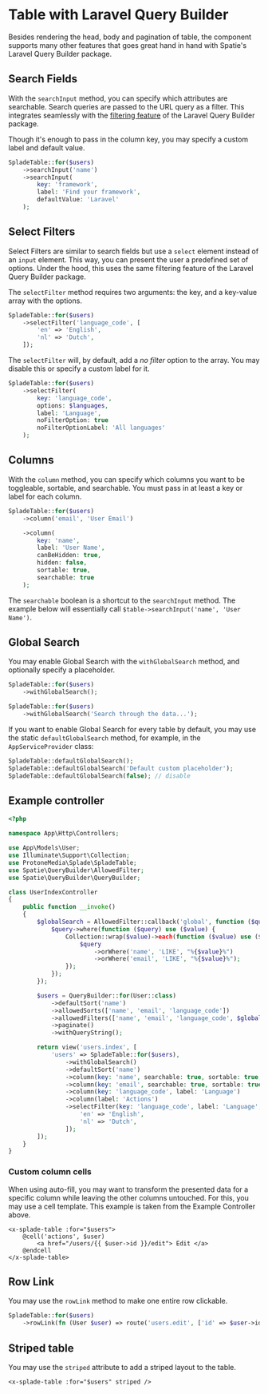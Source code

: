 # Table with Laravel Query Builder

Besides rendering the head, body and pagination of table, the component supports many other features that goes great hand in hand with Spatie's Laravel Query Builder package.

## Search Fields

With the `searchInput` method, you can specify which attributes are searchable. Search queries are passed to the URL query as a filter. This integrates seamlessly with the [filtering feature](https://spatie.be/docs/laravel-query-builder/v5/features/filtering) of the Laravel Query Builder package.

Though it's enough to pass in the column key, you may specify a custom label and default value.

```php
SpladeTable::for($users)
    ->searchInput('name')
    ->searchInput(
        key: 'framework',
        label: 'Find your framework',
        defaultValue: 'Laravel'
    );
```

## Select Filters

Select Filters are similar to search fields but use a `select` element instead of an `input` element. This way, you can present the user a predefined set of options. Under the hood, this uses the same filtering feature of the Laravel Query Builder package.

The `selectFilter` method requires two arguments: the key, and a key-value array with the options.

```php
SpladeTable::for($users)
    ->selectFilter('language_code', [
        'en' => 'English',
        'nl' => 'Dutch',
    ]);
```

The `selectFilter` will, by default, add a *no filter* option to the array. You may disable this or specify a custom label for it.

```php
SpladeTable::for($users)
    ->selectFilter(
        key: 'language_code',
        options: $languages,
        label: 'Language',
        noFilterOption: true
        noFilterOptionLabel: 'All languages'
    );
```


## Columns

With the `column` method, you can specify which columns you want to be toggleable, sortable, and searchable. You must pass in at least a key or label for each column.

```php
SpladeTable::for($users)
    ->column('email', 'User Email')

    ->column(
        key: 'name',
        label: 'User Name',
        canBeHidden: true,
        hidden: false,
        sortable: true,
        searchable: true
    );
```

The `searchable` boolean is a shortcut to the `searchInput` method. The example below will essentially call `$table->searchInput('name', 'User Name')`.

## Global Search

You may enable Global Search with the `withGlobalSearch` method, and optionally specify a placeholder.

```php
SpladeTable::for($users)
    ->withGlobalSearch();

SpladeTable::for($users)
    ->withGlobalSearch('Search through the data...');
```

If you want to enable Global Search for every table by default, you may use the static `defaultGlobalSearch` method, for example, in the `AppServiceProvider` class:

```php
SpladeTable::defaultGlobalSearch();
SpladeTable::defaultGlobalSearch('Default custom placeholder');
SpladeTable::defaultGlobalSearch(false); // disable
```

## Example controller

```php
<?php

namespace App\Http\Controllers;

use App\Models\User;
use Illuminate\Support\Collection;
use ProtoneMedia\Splade\SpladeTable;
use Spatie\QueryBuilder\AllowedFilter;
use Spatie\QueryBuilder\QueryBuilder;

class UserIndexController
{
    public function __invoke()
    {
        $globalSearch = AllowedFilter::callback('global', function ($query, $value) {
            $query->where(function ($query) use ($value) {
                Collection::wrap($value)->each(function ($value) use ($query) {
                    $query
                        ->orWhere('name', 'LIKE', "%{$value}%")
                        ->orWhere('email', 'LIKE', "%{$value}%");
                });
            });
        });

        $users = QueryBuilder::for(User::class)
            ->defaultSort('name')
            ->allowedSorts(['name', 'email', 'language_code'])
            ->allowedFilters(['name', 'email', 'language_code', $globalSearch])
            ->paginate()
            ->withQueryString();

        return view('users.index', [
            'users' => SpladeTable::for($users),
                ->withGlobalSearch()
                ->defaultSort('name')
                ->column(key: 'name', searchable: true, sortable: true, canBeHidden: false)
                ->column(key: 'email', searchable: true, sortable: true)
                ->column(key: 'language_code', label: 'Language')
                ->column(label: 'Actions')
                ->selectFilter(key: 'language_code', label: 'Language', options: [
                    'en' => 'English',
                    'nl' => 'Dutch',
                ]);
        ]);
    }
}
```

### Custom column cells

When using auto-fill, you may want to transform the presented data for a specific column while leaving the other columns untouched. For this, you may use a cell template. This example is taken from the Example Controller above.

```blade
<x-splade-table :for="$users">
    @cell('actions', $user)
        <a href="/users/{{ $user->id }}/edit"> Edit </a>
    @endcell
</x-splade-table>
```

## Row Link

You may use the `rowLink` method to make one entire row clickable.

```php
SpladeTable::for($users)
    ->rowLink(fn (User $user) => route('users.edit', ['id' => $user->id]))
```

## Striped table

You may use the `striped` attribute to add a striped layout to the table.

```blade
<x-splade-table :for="$users" striped />
```